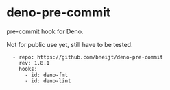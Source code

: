 # deno-pre-commit

pre-commit hook for Deno.

Not for public use yet, still have to be tested.

```
  - repo: https://github.com/bneijt/deno-pre-commit
    rev: 1.8.1
    hooks:
      - id: deno-fmt
      - id: deno-lint
```
